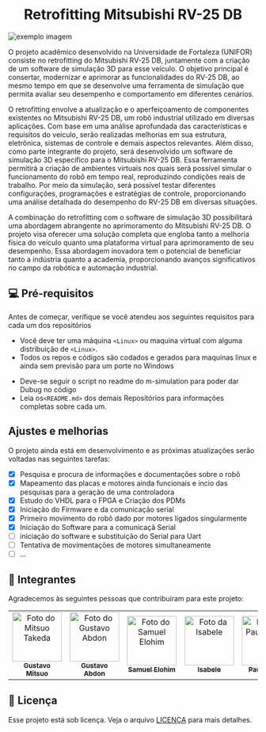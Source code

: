 <h1 align="center">Retrofitting Mitsubishi RV-25 DB </h1>

<img src="exemplo-image.png" alt="exemplo imagem">

O projeto acadêmico desenvolvido na Universidade de Fortaleza (UNIFOR) consiste no retrofitting do Mitsubishi RV-25 DB, juntamente com a criação de um software de simulação 3D para esse veículo. O objetivo principal é consertar, modernizar e aprimorar as funcionalidades do RV-25 DB, ao mesmo tempo em que se desenvolve uma ferramenta de simulação que permita avaliar seu desempenho e comportamento em diferentes cenários.

O retrofitting envolve a atualização e o aperfeiçoamento de componentes existentes no Mitsubishi RV-25 DB, um robô industrial utilizado em diversas aplicações. Com base em uma análise aprofundada das características e requisitos do veículo, serão realizadas melhorias em sua estrutura, eletrônica, sistemas de controle e demais aspectos relevantes. Além disso, como parte integrante do projeto, será desenvolvido um software de simulação 3D específico para o Mitsubishi RV-25 DB. Essa ferramenta permitirá a criação de ambientes virtuais nos quais será possível simular o funcionamento do robô em tempo real, reproduzindo condições reais de trabalho. Por meio da simulação, será possível testar diferentes configurações, programações e estratégias de controle, proporcionando uma análise detalhada do desempenho do RV-25 DB em diversas situações.

A combinação do retrofitting com o software de simulação 3D possibilitará uma abordagem abrangente no aprimoramento do Mitsubishi RV-25 DB. O projeto visa oferecer uma solução completa que engloba tanto a melhoria física do veículo quanto uma plataforma virtual para aprimoramento de seu desempenho. Essa abordagem inovadora tem o potencial de beneficiar tanto a indústria quanto a academia, proporcionando avanços significativos no campo da robótica e automação industrial.

## 💻 Pré-requisitos

Antes de começar, verifique se você atendeu aos seguintes requisitos para cada um dos repositórios

- Você deve ter uma máquina `<Linux>` ou maquina virtual com alguma distribuição de `<Linux>`. 
- Todos os repos e códigos são codados e gerados para maquinas linux e ainda sem previsão para um porte no Windows
* Deve-se seguir o script no readme do m-simulation para poder dar Dubug no código
* Leia os`<README.md>` dos demais Repositórios para informações completas sobre cada um.

## Ajustes e melhorias

O projeto ainda está em desenvolvimento e as próximas atualizações serão voltadas nas seguintes tarefas:

- [x] Pesquisa e procura de informações e documentações sobre o robô
- [x] Mapeamento das placas e motores ainda funcionais e incio das pesquisas para a geração de uma controladora
- [x] Estudo do VHDL para o FPGA e Criação dos PDMs
- [x] Iniciação do Firmware e da comunicação serial
- [x] Primeiro movimento do robô dado por motores ligados singularmente
- [x] Iniciação do Software para a comunicaçã Serial
- [ ] iniciação do software e substituição do Serial para Uart
- [ ] Tentativa de movimentações de motores simultaneamente
- [ ] ...
## 🤝 Integrantes

Agradecemos às seguintes pessoas que contribuíram para este projeto:

<table>
  <tr>
    <!-- Perfil 1 -->
    <td align="center">
      <a href="#">
        <img src="https://img.freepik.com/vetores-premium/icone-de-avatar-masculino-pessoa-desconhecida-ou-anonima-icone-de-perfil-de-avatar-padrao-usuario-de-midia-social-homem-de-negocios-silhueta-de-perfil-de-homem-isolada-no-fundo-branco-ilustracao-vetorial_735449-120.jpg" width="100px;" alt="Foto do Mitsuo Takeda"/><br>
        <sub>
          <b>Gustavo Mitsuo</b>
        </sub>
      </a>
    </td>
    <!-- Perfil 2 -->
    <td align="center">
      <a href="#">
       <img src="https://img.freepik.com/vetores-premium/icone-de-avatar-masculino-pessoa-desconhecida-ou-anonima-icone-de-perfil-de-avatar-padrao-usuario-de-midia-social-homem-de-negocios-silhueta-de-perfil-de-homem-isolada-no-fundo-branco-ilustracao-vetorial_735449-120.jpg" width="100px;" alt="Foto do Gustavo Abdon"/><br>
        <sub>
          <b>Gustavo Abdon</b>
        </sub>
      </a>
    </td>
    <!-- Perfil 3 -->
    <td align="center">
      <a href="#">
        <img src="https://img.freepik.com/vetores-premium/icone-de-avatar-masculino-pessoa-desconhecida-ou-anonima-icone-de-perfil-de-avatar-padrao-usuario-de-midia-social-homem-de-negocios-silhueta-de-perfil-de-homem-isolada-no-fundo-branco-ilustracao-vetorial_735449-120.jpg" width="100px;" alt="Foto do Samuel Elohim"/><br>
        <sub>
          <b>Samuel Elohim</b>
        </sub>
      </a>
    </td>
    <!-- Perfil 4-->
    <td align="center">
      <a href="#">
        <img src="https://img.freepik.com/vetores-premium/icone-de-avatar-masculino-pessoa-desconhecida-ou-anonima-icone-de-perfil-de-avatar-padrao-usuario-de-midia-social-homem-de-negocios-silhueta-de-perfil-de-homem-isolada-no-fundo-branco-ilustracao-vetorial_735449-120.jpg" width="100px;" alt="Foto da Isabele"/><br>
        <sub>
          <b>Isabele</b>
        </sub>
      </a>
    </td>
     <!-- Perfil 5 -->
    <td align="center">
      <a href="#">
       <img src="https://img.freepik.com/vetores-premium/icone-de-avatar-masculino-pessoa-desconhecida-ou-anonima-icone-de-perfil-de-avatar-padrao-usuario-de-midia-social-homem-de-negocios-silhueta-de-perfil-de-homem-isolada-no-fundo-branco-ilustracao-vetorial_735449-120.jpg" width="100px;" alt="Foto do Paulo Ruan"/><br>
        <sub>
          <b>Paulo Ruan</b>
        </sub>
      </a>
    </td>
     <!-- Perfil 6 -->
    <td align="center">
      <a href="#">
       <img src="https://img.freepik.com/vetores-premium/icone-de-avatar-masculino-pessoa-desconhecida-ou-anonima-icone-de-perfil-de-avatar-padrao-usuario-de-midia-social-homem-de-negocios-silhueta-de-perfil-de-homem-isolada-no-fundo-branco-ilustracao-vetorial_735449-120.jpg" width="100px;" alt="Foto da Thamirys Gomes"/><br>
        <sub>
          <b>Thamirys Gomes</b>
        </sub>
      </a>
    </td>
  </tr>
</table>

## 📝 Licença

Esse projeto está sob licença. Veja o arquivo [LICENÇA](LICENSE.md) para mais detalhes.
